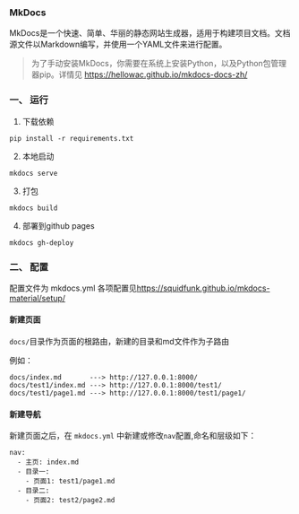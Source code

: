 ### MkDocs 
MkDocs是一个快速、简单、华丽的静态网站生成器，适用于构建项目文档。文档源文件以Markdown编写，并使用一个YAML文件来进行配置。

> 为了手动安装MkDocs，你需要在系统上安装Python，以及Python包管理器pip。详情见 <https://hellowac.github.io/mkdocs-docs-zh/>
### 一、 运行

1. 下载依赖
```
pip install -r requirements.txt
```
2. 本地启动
```
mkdocs serve
```
3. 打包
```
mkdocs build
```
4. 部署到github pages
```
mkdocs gh-deploy
```
### 二、 配置

配置文件为 mkdocs.yml 各项配置见<https://squidfunk.github.io/mkdocs-material/setup/>

#### 新建页面
`docs/`目录作为页面的根路由，新建的目录和md文件作为子路由

例如：
```
docs/index.md       ---> http://127.0.0.1:8000/
docs/test1/index.md ---> http://127.0.0.1:8000/test1/
docs/test1/page1.md ---> http://127.0.0.1:8000/test1/page1/
```

#### 新建导航
新建页面之后，在 `mkdocs.yml` 中新建或修改`nav`配置,命名和层级如下：

```
nav:
  - 主页: index.md
  - 目录一:
    - 页面1: test1/page1.md
  - 目录二:
    - 页面2: test2/page2.md
```

